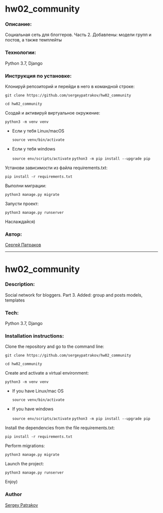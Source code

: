# hw02_community

### Описание:

Социальная сеть для блоггеров. Часть 2. Добавлены: модели групп и постов, а также темплейты

### Технологии:

Python 3.7, Django

### Инструкция по установке:

Клонируй репозиторий и перейди в него в командной строке:

```git clone https://github.com/sergeypatrakov/hw02_community```

```cd hw02_community```

Cоздай и активируй виртуальное окружение:

```python3 -m venv venv```

* Если у тебя Linux/macOS

    ```source venv/bin/activate```

* Если у тебя windows

    ```source env/scripts/activate```
    ```python3 -m pip install --upgrade pip```

Установи зависимости из файла requirements.txt:

```pip install -r requirements.txt```

Выполни миграции:

```python3 manage.py migrate```

Запусти проект:

```python3 manage.py runserver```

Наслаждайся)

### Автор:

[Сергей Патраков](https://github.com/sergeypatrakov)

___

# hw02_community

### Description:

Social network for bloggers. Part 3. Added: group and posts models, templates

### Tech:

Python 3.7, Django

### Installation instructions:

Clone the repository and go to the command line:

```git clone https://github.com/sergeypatrakov/hw02_community```

```cd hw02_community```

Create and activate a virtual environment:

```python3 -m venv venv```

* If you have Linux/mac OS

    ```source venv/bin/activate```

* If you have windows

    ```source env/scripts/activate```
    ```python3 -m pip install --upgrade pip```

Install the dependencies from the file requirements.txt:

```pip install -r requirements.txt```

Perform migrations:

```python3 manage.py migrate```

Launch the project:

```python3 manage.py runserver```

Enjoy)

### Author

[Sergey Patrakov](https://github.com/sergeypatrakov)